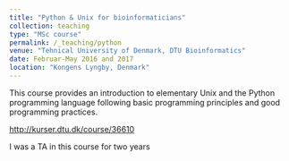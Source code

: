 ```yaml
---
title: "Python & Unix for bioinformaticians"
collection: teaching
type: "MSc course"
permalink: /_teaching/python
venue: "Tehnical University of Denmark, DTU Bioinformatics"
date: Februar-May 2016 and 2017
location: "Kongens Lyngby, Denmark"
---
```

This course provides an introduction to elementary Unix and the Python programming language following basic programming principles and good programming practices.

http://kurser.dtu.dk/course/36610

I was a TA in this course for two years
